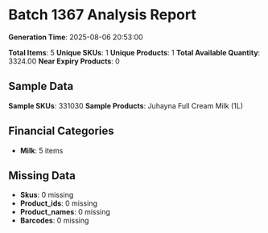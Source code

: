 # Batch 1367 Analysis Report

**Generation Time**: 2025-08-06 20:53:00

**Total Items**: 5
**Unique SKUs**: 1
**Unique Products**: 1
**Total Available Quantity**: 3324.00
**Near Expiry Products**: 0

## Sample Data
**Sample SKUs**: 331030
**Sample Products**: Juhayna Full Cream Milk (1L)

## Financial Categories
- **Milk**: 5 items

## Missing Data
- **Skus**: 0 missing
- **Product_ids**: 0 missing
- **Product_names**: 0 missing
- **Barcodes**: 0 missing
